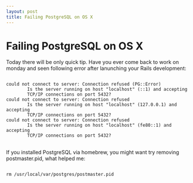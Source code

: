 ```yaml
---
layout: post
title: Failing PostgreSQL on OS X
---
```


# Failing PostgreSQL on OS X

Today there will be only quick tip. Have you ever come back to work on monday
and seen following error after lanunching your Rails development:

<pre class="terminal">
<code>
could not connect to server: Connection refused (PG::Error)
        Is the server running on host "localhost" (::1) and accepting
        TCP/IP connections on port 5432?
could not connect to server: Connection refused
        Is the server running on host "localhost" (127.0.0.1) and accepting
        TCP/IP connections on port 5432?
could not connect to server: Connection refused
        Is the server running on host "localhost" (fe80::1) and accepting
        TCP/IP connections on port 5432?
</code>
</pre>

If you installed PostgreSQL via homebrew, you might want try removing postmaster.pid,
what helped me:

<pre class="terminal">
<code>
rm /usr/local/var/postgres/postmaster.pid
</code>
</pre>
